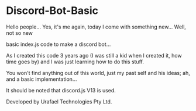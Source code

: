 # Discord-Bot-Basic

Hello people... Yes, it's me again, today I come with something new... Well, not so new

basic index.js code to make a discord bot...

As I created this code 3 years ago (I was still a kid when I created it, how time goes by) and I was just learning how to do this stuff.

You won't find anything out of this world, just my past self and his ideas; ah, and a basic implementation...

It should be noted that discord.js V13 is used.

Developed by Urafael Technologies Pty Ltd.
